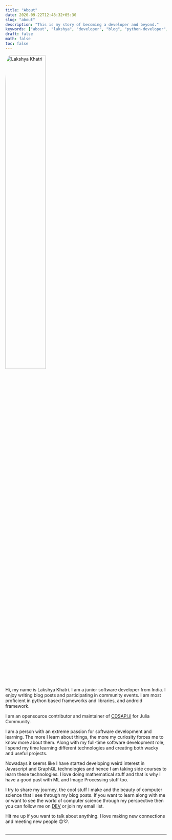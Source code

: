 ```yaml
---
title: "About"
date: 2020-09-22T12:48:32+05:30
slug: "about"
description: "This is my story of becoming a developer and beyond."
keywords: ["about", "lakshya", "developer", "blog", "python-developer", "mlh-fellow", "software-developer", "lakshyakhatri", "lakshya-khatri", "lakshya-dev", "lakshya-blog", "lakshya.codes", "khatri", "lakshya-twitter"]
draft: false 
math: false
toc: false
---
```


<img src="/profile_square.jpg" alt="Lakshya Khatri" style="width:50%;border-radius:5%;"/>

<br>

Hi, my name is Lakshya Khatri. I am a junior software developer from India. I enjoy writing blog posts and participating in community events. I am most proficient in python based frameworks and libraries, and android framework. 

I am an opensource contributor and maintainer of <a href="https://github.com/JuliaClimate/CDSAPI.jl" target="_blank">CDSAPI.jl</a> for Julia Community. 

I am a person with an extreme passion for software development and learning. The more I learn about things, the more my curiosity forces me to know more about them. Along with my full-time software development role, I spend my time learning different technologies and creating both wacky and useful projects. 

Nowadays it seems like I have started developing weird interest in Javascript and GraphQL technologies and hence I am taking side courses to learn these technologies. I love doing mathematical stuff and that is why I have a good past with ML and Image Processing stuff too. 

I try to share my journey, the cool stuff I make and the beauty of computer science that I see through my blog posts. If you want to learn along with me or want to see the world of computer science through my perspective then you can follow me on <a href="https://dev.to/lakshyakhatri" target="_blank">DEV</a> or join my email list.

Hit me up if you want to talk about anything. I love making new connections and meeting new people 😊♡.
<br>
<br>

------------